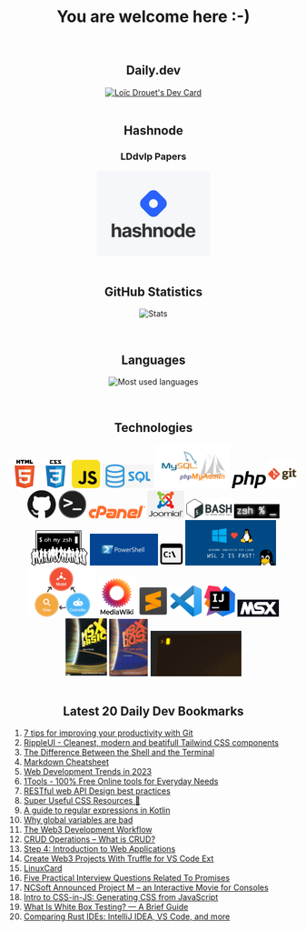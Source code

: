 <h1 align="center"> You are welcome here :-)</h1>

<br />

<div align="center">
    <h2>Daily.dev</h2>    
    <a href="https://app.daily.dev/LDdvlp">
        <img
            src="https://api.daily.dev/devcards/6a2db644d7b342d5924aa8a261fc3c97.png?r=d2h" width="400"
            alt="Loïc Drouet's Dev Card" 
        />
    </a>
</div>

<br />

<div align="center">
    <h2>Hashnode</h2>
    <h3>LDdvlp Papers</h3>
    <a href="https://lddvlp.hashnode.dev/">
        <img 
            src="/images/00-hashnode-logo.jfif" 
            width="200" alt="LDdvlp Papers" 
        />
    </a>
</div>

<br />

<div align="center">
    <h2>GitHub Statistics</h2>
    
![Stats](https://github-readme-stats.vercel.app/api?username=lddvlp&show_icons=true&theme=radical&count_private=true)

</div>

<br />

<div align="center">
    <h2>Languages</h2>

![Most used languages](https://github-readme-stats.vercel.app/api/top-langs/?username=lddvlp)

</div>

<br />

<div align="center">
    <h2>Technologies</h2>

<!-- Image #01    -->
<img alt="HTML5" width="50px" src="https://raw.githubusercontent.com/github/explore/80688e429a7d4ef2fca1e82350fe8e3517d3494d/topics/html/html.png" />

<!-- Image #02    -->
<img alt="CSS3" width="50px" src="https://raw.githubusercontent.com/github/explore/80688e429a7d4ef2fca1e82350fe8e3517d3494d/topics/css/css.png" />

<!-- Image #03    -->
<img alt="JavaScript" width="50px"   src="/images/03-javascript-logo.png" />

<!-- Image #04    -->
<img alt="SQL" width="90px" src="/images/04-sql-logo.jpg" />

<!-- Image #05    -->
<img alt="phpMyAdmin-MySQL" width="130px" src="/images/05-phpmyadmin-mysql-logo.png" />

<!-- Image #06    -->
<img alt="PHP" width="60px" src="/images/06-php-logo-alt.png" />

<!-- Image #07    -->
<img alt="Git" width="50px" src="https://raw.githubusercontent.com/github/explore/80688e429a7d4ef2fca1e82350fe8e3517d3494d/topics/git/git.png" />

<!-- Image #08    -->
<img alt="GitHub" width="50px" src="https://raw.githubusercontent.com/github/explore/78df643247d429f6cc873026c0622819ad797942/topics/github/github.png" />

<!-- Image #09    -->
<img alt="Shell" width="50px" src="https://raw.githubusercontent.com/github/explore/80688e429a7d4ef2fca1e82350fe8e3517d3494d/topics/terminal/terminal.png" />

<!-- Image #10    -->
<img alt="cPanel" width="100px" src="/images/10-cpanel-logo.png" />

<!-- Image #11    -->
<img alt="Joomla!" width="65px" src="/images/11-joomla-logo.png" />

<!-- Image #12    -->
<img alt="Bash" width="80px" src="/images/12-bash-logo.png" />

<!-- Image #13    -->
<img alt="Zsh" width="80px" src="/images/13-zsh-logo.gif" />

<!-- Image #14    -->
<img alt="Oh My Zsh" width="100px" src="/images/14-oh_my_zsh-logo.png" />

<!-- Image #15    -->
<img alt="PowerShell" width="120px" src="/images/15-powershell-logo.jpg" />

<!-- Image #16    -->
<img alt="cmd" width="40px" src="/images/16-cmd-logo.png" />

<!-- Image #17    -->
<img alt="WSL2" width="160px" src="/images/17-wsl2-logo.jpg" />

<!-- Image #18    -->
<img alt="MVC" width="120px" src="/images/18-mvc-logo.jpg" />

<!-- Image #19    -->
<img alt="MediaWiki" width="65px" src="/images/19-mediawiki-logo.png" />

<!-- Image #90    -->
<img alt="Sublime Text" width="55px" src="/images/90-sublime_text-logo.png" />

<!-- Image #91    -->
<img alt="VS Code" width="55px" src="/images/91-vs_code-logo.png" />

<!-- Image #92    -->
<img alt="IntelliJ IDEA" width="55px" src="/images/92-intellij_idea.png" />

<!-- Image #95   -->
<img alt="MSX" width="73px" src="/images/95-msx-logo.png" />

<!-- Image #96    -->
<img alt="MSX-BASIC" width="73px" src="/images/96-msx_ basic-logo.jfif" />

<!-- Image #97    -->
<img alt="MSX-DOS" width="69px" src="/images/97-msx_dos-logo.jpg" />

<!-- Image #99    -->
<img alt="Amber Terminal" width="160px" src="/images/98-amber_terminal.gif" />

</div>

<br />

<div align="center">
    <h2>Latest 20 Daily Dev Bookmarks</h2>
</div>

<!-- daily.dev BOOKMARKS:START -->
1. [7 tips for improving your productivity with Git](https://app.daily.dev/posts/eP3gIHfW9?utm_source=rss&utm_medium=bookmarks&utm_campaign=Yaq6rDv_C)
2. [RippleUI - Cleanest, modern and beatifull Tailwind CSS components](https://app.daily.dev/posts/d9qEslnmi?utm_source=rss&utm_medium=bookmarks&utm_campaign=Yaq6rDv_C)
3. [The Difference Between the Shell and the Terminal](https://app.daily.dev/posts/B9ZN_WERU?utm_source=rss&utm_medium=bookmarks&utm_campaign=Yaq6rDv_C)
4. [Markdown Cheatsheet](https://app.daily.dev/posts/KEms16R_x?utm_source=rss&utm_medium=bookmarks&utm_campaign=Yaq6rDv_C)
5. [Web Development Trends in 2023](https://app.daily.dev/posts/WiTf4tY8P?utm_source=rss&utm_medium=bookmarks&utm_campaign=Yaq6rDv_C)
6. [1Tools - 100% Free Online tools for Everyday Needs](https://app.daily.dev/posts/17kiamJNT?utm_source=rss&utm_medium=bookmarks&utm_campaign=Yaq6rDv_C)
7. [RESTful web API Design best practices](https://app.daily.dev/posts/sbfMLLJ3w?utm_source=rss&utm_medium=bookmarks&utm_campaign=Yaq6rDv_C)
8. [Super Useful CSS Resources 🌈](https://app.daily.dev/posts/_2BztdGT6?utm_source=rss&utm_medium=bookmarks&utm_campaign=Yaq6rDv_C)
9. [A guide to regular expressions in Kotlin](https://app.daily.dev/posts/KFAkjKXm4?utm_source=rss&utm_medium=bookmarks&utm_campaign=Yaq6rDv_C)
10. [Why global variables are bad](https://app.daily.dev/posts/ELSztbuV2?utm_source=rss&utm_medium=bookmarks&utm_campaign=Yaq6rDv_C)
11. [The Web3 Development Workflow](https://app.daily.dev/posts/FkOvm5tvn?utm_source=rss&utm_medium=bookmarks&utm_campaign=Yaq6rDv_C)
12. [CRUD Operations – What is CRUD?](https://app.daily.dev/posts/92XjmDEC6?utm_source=rss&utm_medium=bookmarks&utm_campaign=Yaq6rDv_C)
13. [Step 4: Introduction to Web Applications](https://app.daily.dev/posts/_OfOhcLEo?utm_source=rss&utm_medium=bookmarks&utm_campaign=Yaq6rDv_C)
14. [Create Web3 Projects With Truffle for VS Code Ext](https://app.daily.dev/posts/HrX3oYmlM?utm_source=rss&utm_medium=bookmarks&utm_campaign=Yaq6rDv_C)
15. [LinuxCard](https://app.daily.dev/posts/MwobLAIWb?utm_source=rss&utm_medium=bookmarks&utm_campaign=Yaq6rDv_C)
16. [Five Practical Interview Questions Related To Promises](https://app.daily.dev/posts/PmolF8K76?utm_source=rss&utm_medium=bookmarks&utm_campaign=Yaq6rDv_C)
17. [NCSoft Announced Project M – an Interactive Movie for Consoles](https://app.daily.dev/posts/RN4pv_CJY?utm_source=rss&utm_medium=bookmarks&utm_campaign=Yaq6rDv_C)
18. [Intro to CSS-in-JS: Generating CSS from JavaScript](https://app.daily.dev/posts/pdbryABOW?utm_source=rss&utm_medium=bookmarks&utm_campaign=Yaq6rDv_C)
19. [What Is White Box Testing? — A Brief Guide](https://app.daily.dev/posts/GQyKTEFeI?utm_source=rss&utm_medium=bookmarks&utm_campaign=Yaq6rDv_C)
20. [Comparing Rust IDEs: IntelliJ IDEA, VS Code, and more](https://app.daily.dev/posts/9b8LUhF5O?utm_source=rss&utm_medium=bookmarks&utm_campaign=Yaq6rDv_C)

<!-- daily.dev BOOKMARKS:END -->
